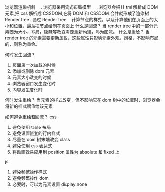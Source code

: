 浏览器渲染机制
　. 浏览器采用流式布局模型
　. 浏览器会把Ｈ tml 解析成 DOM 元素,把 css 解析成 CSSDOM,在将 DOM 和 CSSDOM 合并就形成了渲染树 Render tree
. 通过 Render tree 　计算节点的样式，以及计算他们在页面上的大小和位置，最后把节点绘制在页面上
什么是回流？
当 render tree 中的一部分元素因为大小，布局，隐藏等改变需要重新构建，称为回流。
什么是重绘？
当 render tree 的元素需要更新属性，这些属性只影响元素外观，风格，不影响布局的，则称为重绘。

何时发生回流？

1. 页面第一次加载的时候
2. 添加或删除 dom 元素
3. 元素大小改变的时候
4. 浏览器窗口发生变化时
5. 内容发生变化时

何时发生重绘？
当元素的样式改变，但不影响它在 dom 树中的位置时，浏览器会将新的样式赋值给该元素

如何避免重绘和回流？
css

1. 避免使用 table 布局
2. 避免设置嵌套的行内样式
3. 尽量在 dom 树末端改变 class
4. 避免使用 css 表达式
5. 将动画效果应用到 position 属性为 absolute 和 fixed 上

js

1. 避免频繁操作样式
2. 避免频繁操作 dom
3. 必要时，可以为元素设置 display:none
